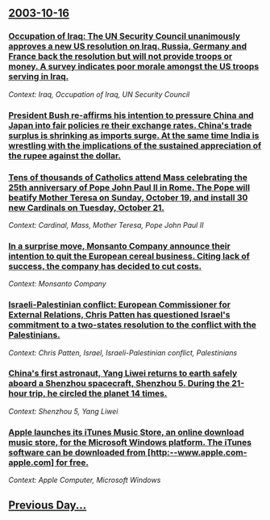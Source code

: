 ## [2003-10-16](/news/2003/10/16/index.md)

### [ Occupation of Iraq: The UN Security Council unanimously approves a new US resolution on Iraq. Russia, Germany and France back the resolution but will not provide troops or money. A survey indicates poor morale amongst the US troops serving in Iraq.](/news/2003/10/16/occupation-of-iraq-the-un-security-council-unanimously-approves-a-new-us-resolution-on-iraq-russia-germany-and-france-back-the-resolutio.md)
_Context: Iraq, Occupation of Iraq, UN Security Council_

### [ President Bush re-affirms his intention to pressure China and Japan into fair policies re their exchange rates. China's trade surplus is shrinking as imports surge. At the same time India is wrestling with the implications of the sustained appreciation of the rupee against the dollar.](/news/2003/10/16/president-bush-re-affirms-his-intention-to-pressure-china-and-japan-into-fair-policies-re-their-exchange-rates-china-s-trade-surplus-is-sh.md)
### [ Tens of thousands of Catholics attend Mass celebrating the 25th anniversary of Pope John Paul&nbsp;II in Rome. The Pope will beatify Mother Teresa on Sunday, October 19, and install 30 new Cardinals on Tuesday, October 21.](/news/2003/10/16/tens-of-thousands-of-catholics-attend-mass-celebrating-the-25th-anniversary-of-pope-john-paul-nbsp-ii-in-rome-the-pope-will-beatify-mother.md)
_Context: Cardinal, Mass, Mother Teresa, Pope John Paul&nbsp;II_

### [ In a surprise move, Monsanto Company announce their intention to quit the European cereal business. Citing lack of success, the company has decided to cut costs.](/news/2003/10/16/in-a-surprise-move-monsanto-company-announce-their-intention-to-quit-the-european-cereal-business-citing-lack-of-success-the-company-has.md)
_Context: Monsanto Company_

### [ Israeli-Palestinian conflict: European Commissioner for External Relations, Chris Patten has questioned Israel's commitment to a two-states resolution to the conflict with the Palestinians.](/news/2003/10/16/israeli-palestinian-conflict-european-commissioner-for-external-relations-chris-patten-has-questioned-israel-s-commitment-to-a-two-states.md)
_Context: Chris Patten, Israel, Israeli-Palestinian conflict, Palestinians_

### [ China's first astronaut, Yang Liwei returns to earth safely aboard a Shenzhou spacecraft, Shenzhou 5. During the 21-hour trip, he circled the planet 14 times.](/news/2003/10/16/china-s-first-astronaut-yang-liwei-returns-to-earth-safely-aboard-a-shenzhou-spacecraft-shenzhou-5-during-the-21-hour-trip-he-circled-t.md)
_Context: Shenzhou 5, Yang Liwei_

### [ Apple launches its iTunes Music Store, an online download music store, for the Microsoft Windows platform. The iTunes software can be downloaded from [http:--www.apple.com- apple.com] for free.](/news/2003/10/16/apple-launches-its-itunes-music-store-an-online-download-music-store-for-the-microsoft-windows-platform-the-itunes-software-can-be-downl.md)
_Context: Apple Computer, Microsoft Windows_

## [Previous Day...](/news/2003/10/15/index.md)


